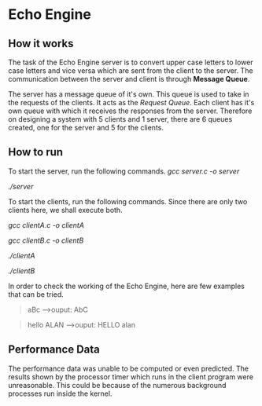 # Echo Engine

## How it works

The task of the Echo Engine server is to convert upper case letters to lower case letters and vice versa which are sent from the client to the server. The communication between the server and client is through **Message Queue**. 

The server has a message queue of it's own. This queue is used to take in the requests of the clients. It acts as the *Request Queue*. Each client has it's own queue with which it receives the responses from the server. Therefore on designing a system with 5 clients and 1 server, there are 6 queues created, one for the server and 5 for the clients. 

## How to run

To start the server, run the following commands.
*gcc server.c -o server*

*./server*

To start the clients, run the following commands. Since there are only two clients here, we shall execute both.

*gcc clientA.c -o clientA*

*gcc clientB.c -o clientB*

*./clientA*

*./clientB*

In order to check the working of the Echo Engine, here are few examples that can be tried.

> aBc -->ouput: AbC

> hello ALAN -->ouput: HELLO alan

## Performance Data

The performance data was unable to be computed or even predicted. The results shown by the processor timer which runs in the client program were unreasonable. This could be because of the numerous background processes run inside the kernel. 
